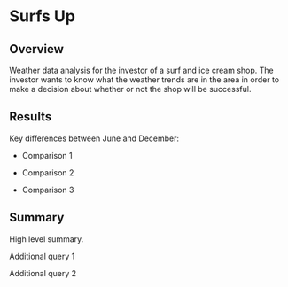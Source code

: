 # Surfs Up

## Overview

Weather data analysis for the investor of a surf and ice cream shop. The investor wants to know what the weather trends are in the area in order to make a decision about whether or not the shop will be successful.

## Results

Key differences between June and December:
  
  * Comparison 1
  
  * Comparison 2
  
  * Comparison 3


## Summary

High level summary.

Additional query 1



Additional query 2

